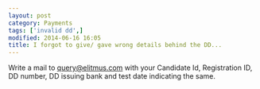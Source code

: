 ```yaml
---
layout: post
category: Payments
tags: ['invalid dd',]
modified: 2014-06-16 16:05
title: I forgot to give/ gave wrong details behind the DD...
---
```




Write a mail to query@elitmus.com with your Candidate Id, Registration ID, DD number, DD issuing bank and test date indicating the same.


